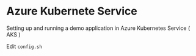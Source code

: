 # Azure Kubernete Service

Setting up and running a demo application in Azure Kubernetes Service ( AKS )

Edit `config.sh`


